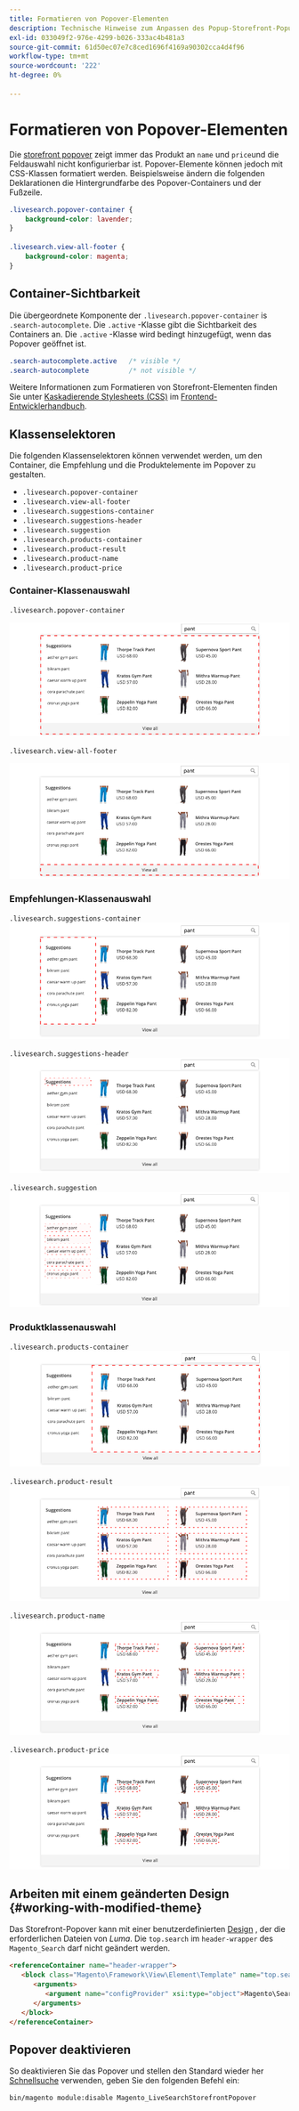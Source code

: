 ```yaml
---
title: Formatieren von Popover-Elementen
description: Technische Hinweise zum Anpassen des Popup-Storefront-Popup für die Live-Suche.
exl-id: 033049f2-976e-4299-b026-333ac4b481a3
source-git-commit: 61d50ec07e7c8ced1696f4169a90302cca4d4f96
workflow-type: tm+mt
source-wordcount: '222'
ht-degree: 0%

---
```


# Formatieren von Popover-Elementen

Die [storefront popover](storefront-popover.md) zeigt immer das Produkt an `name` und `price`und die Feldauswahl nicht konfigurierbar ist. Popover-Elemente können jedoch mit CSS-Klassen formatiert werden. Beispielsweise ändern die folgenden Deklarationen die Hintergrundfarbe des Popover-Containers und der Fußzeile.

```css
.livesearch.popover-container {
    background-color: lavender;
}

.livesearch.view-all-footer {
    background-color: magenta;
}
```

## Container-Sichtbarkeit

Die übergeordnete Komponente der `.livesearch.popover-container` is `.search-autocomplete`.  Die `.active` -Klasse gibt die Sichtbarkeit des Containers an. Die `.active` -Klasse wird bedingt hinzugefügt, wenn das Popover geöffnet ist.

```css
.search-autocomplete.active   /* visible */
.search-autocomplete          /* not visible */
```

Weitere Informationen zum Formatieren von Storefront-Elementen finden Sie unter [Kaskadierende Stylesheets (CSS)](https://devdocs.magento.com/guides/v2.4/frontend-dev-guide/css-topics/css-overview.html) im [Frontend-Entwicklerhandbuch](https://devdocs.magento.com/guides/v2.4/frontend-dev-guide/bk-frontend-dev-guide.html).

## Klassenselektoren

Die folgenden Klassenselektoren können verwendet werden, um den Container, die Empfehlung und die Produktelemente im Popover zu gestalten.

* `.livesearch.popover-container`
* `.livesearch.view-all-footer`
* `.livesearch.suggestions-container`
* `.livesearch.suggestions-header`
* `.livesearch.suggestion`
* `.livesearch.products-container`
* `.livesearch.product-result`
* `.livesearch.product-name`
* `.livesearch.product-price`

### Container-Klassenauswahl

`.livesearch.popover-container`

![Popover-Container](assets/livesearch-popover-container.png)

`.livesearch.view-all-footer`

![Alle Fußzeilen anzeigen](assets/livesearch-view-all-footer.png)

### Empfehlungen-Klassenauswahl

`.livesearch.suggestions-container`
![Container mit Empfehlungen](assets/livesearch-suggestions-container.png)

`.livesearch.suggestions-header`
![Kopfzeile für Vorschläge](assets/livesearch-suggestions-header.png)

`.livesearch.suggestion`
![Empfehlung](assets/livesearch-suggestion.png)

### Produktklassenauswahl

`.livesearch.products-container`
![Produktcontainer](assets/livesearch-product-container.png)

`.livesearch.product-result`
![Produktergebnis](assets/livesearch-product-result.png)

`.livesearch.product-name`
![Produktname](assets/livesearch-product-name.png)

`.livesearch.product-price`
![Produktpreis](assets/livesearch-product-price.png)

## Arbeiten mit einem geänderten Design {#working-with-modified-theme}

Das Storefront-Popover kann mit einer benutzerdefinierten [Design](https://devdocs.magento.com/guides/v2.3/frontend-dev-guide/themes/theme-overview.html) , der die erforderlichen Dateien von *Luma*. Die `top.search` im `header-wrapper` des `Magento_Search` darf nicht geändert werden.

```html
<referenceContainer name="header-wrapper">
   <block class="Magento\Framework\View\Element\Template" name="top.search" as="topSearch" template="Magento_Search::form.mini.phtml">
      <arguments>
         <argument name="configProvider" xsi:type="object">Magento\Search\ViewModel\ConfigProvider</argument>
      </arguments>
   </block>
</referenceContainer>
```

## Popover deaktivieren

So deaktivieren Sie das Popover und stellen den Standard wieder her [Schnellsuche](https://docs.magento.com/user-guide/catalog/search-quick.html) verwenden, geben Sie den folgenden Befehl ein:

```bash
bin/magento module:disable Magento_LiveSearchStorefrontPopover
```
